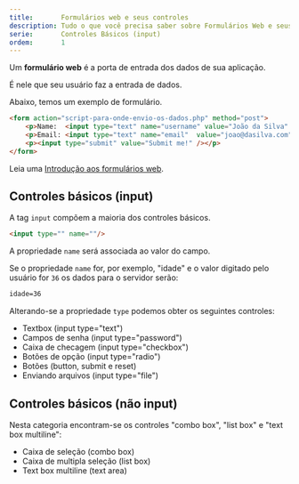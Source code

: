 ```yaml
---
title:       Formulários web e seus controles
description: Tudo o que você precisa saber sobre Formulários Web e seus controles.
serie:       Controles Básicos (input)
ordem:       1
---
```


Um __formulário web__ é a porta de entrada dos dados de sua aplicação.

É nele que seu usuário faz a entrada de dados.

Abaixo, temos um exemplo de formulário.

```html
<form action="script-para-onde-envio-os-dados.php" method="post">
    <p>Name:  <input type="text" name="username" value="João da Silva" /></p>
    <p>Email: <input type="text" name="email"  value="joao@dasilva.com" /></p>
    <p><input type="submit" value="Submit me!" /></p>
</form>
```

Leia uma [Introdução aos formulários web](/html-css/introducao-formularios-web/).




Controles básicos (input)
---


A tag `input` compõem a maioria dos controles básicos.

```html
<input type="" name=""/>
```

A propriedade `name` será associada ao valor do campo.

Se o propriedade `name` for, por exemplo, "idade" e o valor digitado pelo usuário for `36` os dados para o servidor serão:

```html
idade=36
```

Alterando-se a propriedade `type` podemos obter os seguintes controles:

- Textbox (input type="text")
- Campos de senha (input type="password")
- Caixa de checagem (input type="checkbox")
- Botões de opção (input type="radio")
- Botões (button, submit e reset)
- Enviando arquivos (input type="file")




Controles básicos (não input)
---

Nesta categoria encontram-se os controles "combo box", "list box" e "text box multiline":

- Caixa de seleção (combo box)
- Caixa de multipla seleção (list box)
- Text box multiline (text area)
